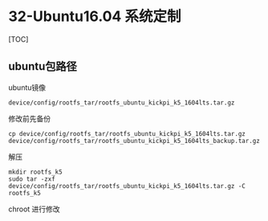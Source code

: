 # 32-Ubuntu16.04 系统定制

[TOC]



## ubuntu包路径

ubuntu镜像

```
device/config/rootfs_tar/rootfs_ubuntu_kickpi_k5_1604lts.tar.gz
```



修改前先备份

```
cp device/config/rootfs_tar/rootfs_ubuntu_kickpi_k5_1604lts.tar.gz device/config/rootfs_tar/rootfs_ubuntu_kickpi_k5_1604lts_backup.tar.gz
```



解压

```
mkdir rootfs_k5
sudo tar -zxf device/config/rootfs_tar/rootfs_ubuntu_kickpi_k5_1604lts.tar.gz -C rootfs_k5
```



chroot 进行修改

```
```



